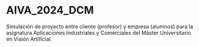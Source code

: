 # AIVA_2024_DCM
Simulación de proyecto entre cliente (profesor) y empresa (alumnos) para la asignatura Aplicaciones Industriales y Comerciales del Máster Universitario en Visión Artificial.
